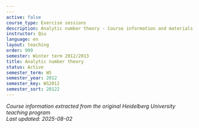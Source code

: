 ```yaml
---
---
active: false
course_type: Exercise sessions
description: Analytic number theory - Course information and materials.
instructor: Qiu
language: en
layout: teaching
order: 999
semester: Winter term 2012/2013
title: Analytic number theory
status: Active
semester_term: WS
semester_year: 2012
semester_key: WS2012
semester_sort: 20122
---
```



*Course information extracted from the original Heidelberg University teaching program*  
*Last updated: 2025-08-02*